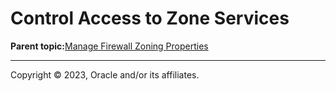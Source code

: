 # Control Access to Zone Services

**Parent topic:**[Manage Firewall Zoning Properties](../topics/cockpit-network_configure_the_firewall.md)

---

Copyright © 2023, Oracle and/or its affiliates.

